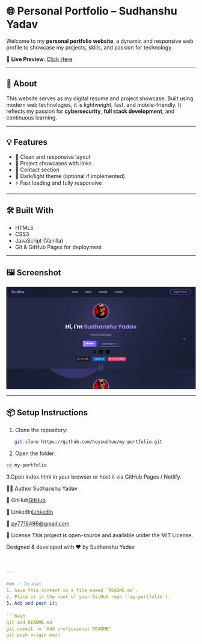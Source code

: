# 🌐 Personal Portfolio – Sudhanshu Yadav

Welcome to my **personal portfolio website**, a dynamic and responsive web profile to showcase my projects, skills, and passion for technology.

🚀 **Live Preview**: [Click Here](https://heysudhuu.github.io/my-portfolio/)

---

## 📁 About

This website serves as my digital resume and project showcase. Built using modern web technologies, it is lightweight, fast, and mobile-friendly. It reflects my passion for **cybersecurity**, **full stack development**, and continuous learning.

---

## 💡 Features

- 📄 Clean and responsive layout
- 💼 Project showcases with links
- 📧 Contact section
- 🌙 Dark/light theme (optional if implemented)
- ⚡ Fast loading and fully responsive

---

## 🛠️ Built With

- HTML5
- CSS3
- JavaScript (Vanilla)
- Git & GitHub Pages for deployment

---

## 🖼️ Screenshot

![Portfolio Preview](MxjXb1hsFM.png)

---

## 📦 Setup Instructions

1. Clone the repository:
```bash
   git clone https://github.com/heysudhuu/my-portfolio.git

```

2. Open the folder:
```bash
cd my-portfolio
```
3.Open index.html in your browser or host it via GitHub Pages / Netlify.

👨‍💻 Author
Sudhanshu Yadav

🔗 GitHub[GitHub](https://github.com/heysudhuu)

💼 LinkedIn[Linkedln](https://www.linkedin.com/in/heysudhu)

📧 py7716496@gmail.com

📃 License
This project is open-source and available under the MIT License.

Designed & developed with ❤️ by Sudhanshu Yadav
```yaml


---

### ✅ To Use:
1. Save this content in a file named `README.md`.
2. Place it in the root of your GitHub repo (`my-portfolio`).
3. Add and push it:

```bash
git add README.md
git commit -m "Add professional README"
git push origin main
```
